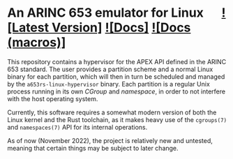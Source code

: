 # An ARINC 653 emulator for Linux &emsp; [![Latest Version]][crates.io] [![Docs]][docs.rs] [![Docs (macros)]][docs.rs (macros)]

[crates.io]: https://crates.io/crates/a653rs
[docs.rs]: https://docs.rs/a653rs/latest/a653rs
[docs.rs (macros)]: https://docs.rs/a653rs/latest/a653rs_macros

This repository contains a hypervisor for the APEX API defined in the
ARINC 653 standard.
The user provides a partition scheme and a normal Linux binary for each
partition, which will then in turn be scheduled and managed by the
`a653rs-linux-hypervisor` binary.
Each partition is a regular Unix process running in its own *CGroup*
and *namespace*, in order to not interfere with the host operating
system.

Currently, this software requires a somewhat modern version of both
the Linux kernel and the Rust toolchain, as it makes heavy use of the
`cgroups(7)` and `namespaces(7)` API for its internal operations.

As of now (November 2022), the project is relatively new and untested,
meaning that certain things may be subject to later change.
